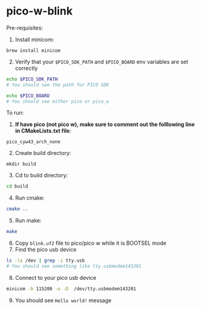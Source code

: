# pico-w-blink

Pre-requisites:
1. Install minicom:
```
brew install minicom
```
2. Verify that your `$PICO_SDK_PATH` and `$PICO_BOARD` env variables are set correctly
```sh
echo $PICO_SDK_PATH
# You should see the path for PICO SDK

echo $PICO_BOARD
# You should see either pico or pico_w
```

To run:
1. **If have pico (not pico w), make sure to comment out the folllowing line in CMakeLists.txt file**:
```
pico_cyw43_arch_none
```
2. Create build directory: 
```
mkdir build
```
3. Cd to build directory: 
```sh
cd build
```
4. Run cmake: 
```sh
cmake ..
```
5. Run make: 
```sh
make
```
6. Copy `blink.uf2` file to pico/pico w while it is BOOTSEL mode
7. Find the pico usb device
```sh
ls -la /dev | grep -i tty.usb
# You should see something like tty.usbmodem143201
```
8. Connect to your pico usb device
```sh
minicom -b 115200 -o -D  /dev/tty.usbmodem143201
```
9. You should see `Hello world!` message
